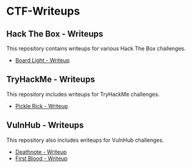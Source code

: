 # CTF-Writeups

## Hack The Box - Writeups
This repository contains writeups for various Hack The Box challenges.

- [Board Light - Writeup](HacktheBox/BoardLight/BoardLight.md)

## TryHackMe - Writeups
This repository includes writeups for TryHackMe challenges.

- [Pickle Rick - Writeup](TryHackMe/PickleRick/PickleRick.md)

## VulnHub - Writeups
This repository also includes writeups for VulnHub challenges.

- [Deathnote - Writeup](VulnHub/Deathnote/Deathnote.md)
- [First Blood - Writeup](VulnHub/FirstBlood/FirstBlood.md)